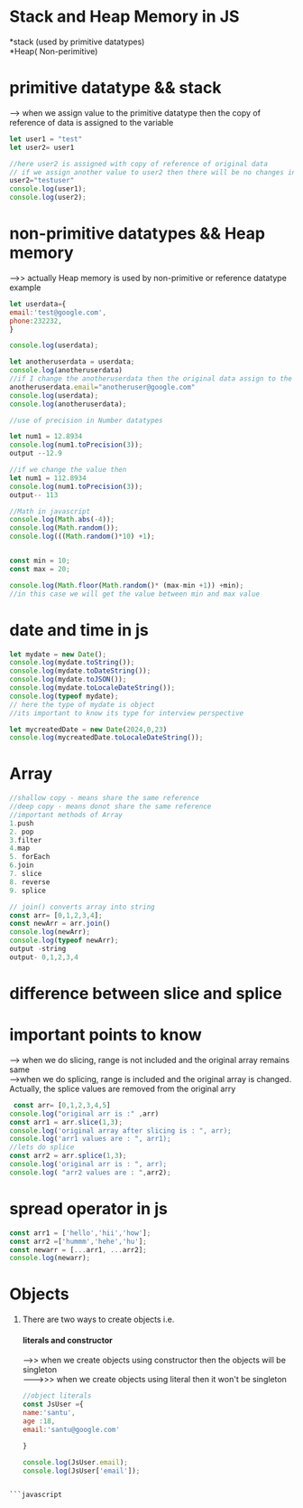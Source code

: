 # Stack and Heap Memory in JS

*stack (used by primitive datatypes)<br>
*Heap( Non-perimitive)

# primitive datatype && stack
--> when we assign value to the primitive datatype then the copy of reference of data is assigned to the variable 

```javascript
let user1 = "test"
let user2= user1

//here user2 is assigned with copy of reference of original data
// if we assign another value to user2 then there will be no changes in the original data assign to user1 until or unless user1 is given new data
user2="testuser"
console.log(user1);
console.log(user2);
```

# non-primitive datatypes && Heap memory
  -->> actually Heap memory is used by non-primitive or reference datatype 
  example
  ```javascript
let userdata={
  email:'test@google.com',
  phone:232232,
}

console.log(userdata);

let anotheruserdata = userdata;
console.log(anotheruserdata)
//if I change the anotheruserdata then the original data assign to the userdata also change
anotheruserdata.email="anotheruser@google.com"
console.log(userdata);
console.log(anotheruserdata);

```


```javascript
//use of precision in Number datatypes

let num1 = 12.8934
console.log(num1.toPrecision(3));
output --12.9

//if we change the value then
let num1 = 112.8934
console.log(num1.toPrecision(3));
output-- 113
```

```javascript
//Math in javascript
console.log(Math.abs(-4));
console.log(Math.random());
console.log(((Math.random()*10) +1);


const min = 10;
const max = 20;

console.log(Math.floor(Math.random()* (max-min +1)) +min);
//in this case we will get the value between min and max value 

```

# date and time in js
```javascript
let mydate = new Date();
console.log(mydate.toString());
console.log(mydate.toDateString());
console.log(mydate.toJSON());
console.log(mydate.toLocaleDateString());
console.log(typeof mydate);
// here the type of mydate is object
//its important to know its type for interview perspective

let mycreatedDate = new Date(2024,0,23)
console.log(mycreatedDate.toLocaleDateString());

```

# Array
```javascript
//shallow copy - means share the same reference
//deep copy - means donot share the same reference
//important methods of Array
1.push
2. pop
3.filter
4.map
5. forEach
6.join
7. slice
8. reverse
9. splice

// join() converts array into string
const arr= [0,1,2,3,4];
const newArr = arr.join()
console.log(newArr);
console.log(typeof newArr);
output -string
output- 0,1,2,3,4
```

# difference between slice and splice
# important points to know
--> when we do slicing, range is not included and the original array remains same<br>
-->when we do splicing, range is included and the original array is changed. Actually, the splice values are removed from the original arry

```javascript
 const arr= [0,1,2,3,4,5]
console.log("original arr is :" ,arr)
const arr1 = arr.slice(1,3);
console.log('original array after slicing is : ", arr);
console.log('arr1 values are : ", arr1);
//lets do splice
const arr2 = arr.splice(1,3);
console.log('original arr is : ", arr);
console.log( "arr2 values are : ",arr2);
```
# spread operator in js
```javascript
const arr1 = ['hello','hii','how'];
const arr2 =['hummm','hehe','hu'];
const newarr = [...arr1, ...arr2];
console.log(newarr);
```

# Objects
1. There are two ways to create objects i.e. <h4> literals and constructor</h4>
-->> when we create objects using constructor then the objects will be singleton<br>
--->>> when we create objects using literal then it won't be singleton
   ```javascript
   //object literals
   const JsUser ={
   name:'santu',
   age :18,
   email:'santu@google.com'
   
   }

   console.log(JsUser.email);
   console.log(JsUser['email']);
```

```javascript



   

